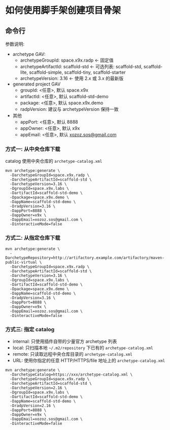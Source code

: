 # 如何使用脚手架创建项目骨架

## 命令行

参数说明:

- archetype GAV:
  - archetypeGroupId: space.x9x.radp <- 固定值
  - archetypeArtifactId: scaffold-std <- 可选列表: scaffold-std, scaffold-lite, scaffold-simple, scaffold-tiny, scaffold-starter
  - archetypeVersion: 3.16 <- 使用 2.x 或 3.x 的最新版
- generated project GAV
  - groupId: <任意>, 默认 space.x9x
  - artifactId: <任意>, 默认 scaffold-std-demo
  - package: <任意>, 默认 space.x9x.demo
  - radpVersion: 建议与 archetypeVersion 保持一致
- 其他
  - appPort: <任意>, 默认 8888
  - appOwner: <任意>, 默认 x9x
  - appEmail: <任意>, 默认 xozoz.sos@gmail.com

### 方式一: 从中央仓库下载

catalog 使用中央仓库的 `archetype-catalog.xml`

```shell
mvn archetype:generate \
  -DarchetypeGroupId=space.x9x.radp \
  -DarchetypeArtifactId=scaffold-std \
  -DarchetypeVersion=3.16 \
  -DgroupId=space.x9x.labs \
  -DartifactId=scaffold-std-demo \
  -Dpackage=space.x9x.demo \
  -DappName=scaffold-std-demo \
  -DradpVersion=3.16 \
  -DappPort=8888 \
  -DappOwner=x9x \
  -DappEmail=xozoz.sos@gmail.com \
  -DinteractiveMode=false
```

### 方式二: 从指定仓库下载

```shell
mvn archetype:generate \
  -DarchetypeRepository=http://artifactory.example.com/artifactory/maven-public-virtual \
  -DarchetypeGroupId=space.x9x.radp \
  -DarchetypeArtifactId=scaffold-std \
  -DarchetypeVersion=3.16 \
  -DgroupId=space.x9x.labs \
  -DartifactId=scaffold-std-demo \
  -Dpackage=space.x9x.demo \
  -DappName=scaffold-std-demo \
  -DradpVersion=3.16 \
  -DappPort=8888 \
  -DappOwner=x9x \
  -DappEmail=xozoz.sos@gmail.com \
  -DinteractiveMode=false
```

### 方式三: 指定 catalog

- internal: 只使用插件自带的少量官方 archetype 列表
- local: 只扫描本地 `~/.m2/repository` 下已有的 `archetype-catalog.xml`
- remote: 只读取远程中央仓库目录的 `archetype-catalog.xml`
- URL: 使用你指定的任意 HTTP/HTTPS/file 地址上的 `archetype-catalog.xml`

```shell
mvn archetype:generate \
  -DarchetypeCatalog=https://xxx/archetype-catalog.xml \
  -DarchetypeGroupId=space.x9x.radp \
  -DarchetypeArtifactId=scaffold-std \
  -DarchetypeVersion=2.16 \
  -DgroupId=space.x9x.labs \
  -DartifactId=scaffold-std-demo \
  -DappName=scaffold-std-demo \
  -DradpVersion=2.16 \
  -DappPort=8888 \
  -DappOwner=x9x \
  -DappEmail=xozoz.sos@gmail.com \
  -DinteractiveMode=false
```